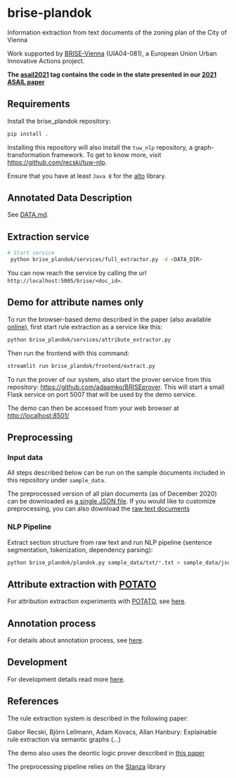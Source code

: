 # brise-plandok

Information extraction from text documents of the zoning plan of the City of Vienna

Work supported by [BRISE-Vienna](https://smartcity.wien.gv.at/en/brise/) (UIA04-081), a European Union Urban Innovative Actions project.

__The [asail2021](https://github.com/recski/brise-plandok/tree/asail2021) tag contains the code in the state presented in our [2021 ASAIL paper](#references)__

## Requirements

Install the brise_plandok repository:

```bash
pip install .
```

Installing this repository will also install the `tuw_nlp` repository, a graph-transformation framework. To get to know more, visit https://github.com/recski/tuw-nlp.

Ensure that you have at least `Java 8` for the [alto](https://github.com/coli-saar/alto) library.


## Annotated Data Description

See [DATA.md](./DATA.md).

## Extraction service

```bash
# Start service
 python brise_plandok/services/full_extractor.py -d <DATA_DIR>
```

You can now reach the service by calling the url `http://localhost:5005/brise/<doc_id>`.

## Demo for attribute names only

To run the browser-based demo described in the paper (also available [online](https://ir-group.ec.tuwien.ac.at/brise-extract)), first start rule extraction as a service like this:

```bash
python brise_plandok/services/attribute_extractor.py
```

Then run the frontend with this command:

```bash
streamlit run brise_plandok/frontend/extract.py
```

To run the prover of our system, also start the prover service from this repository: https://github.com/adaamko/BRISEprover. This will start a small Flask service on port 5007 that will be used by the demo service.

The demo can then be accessed from your web browser at [http://localhost:8501/](http://localhost:8501/)

## Preprocessing

### Input data

All steps described below can be run on the sample documents included in this repository under `sample_data`.

The preprocessed version of all plan documents (as of December 2020) can be
downloaded as [a single JSON file](https://url.tuwien.at/ndnre). If you would like
to customize preprocessing, you can also download the [raw text documents](https://url.tuwien.at/eydmo)

### NLP Pipeline

Extract section structure from raw text and run NLP pipeline (sentence segmentation, tokenization, dependency parsing):

```bash
python brise_plandok/plandok.py sample_data/txt/*.txt > sample_data/json/sample.jsonl
```

## Attribute extraction with [POTATO](https://github.com/adaamko/POTATO)

For attribution extraction experiments with [POTATO](https://github.com/adaamko/POTATO), see [here](brise_plandok/full_attribute_extraction/attribute/potato/README.md).

## Annotation process

For details about annotation process, see [here](ANNOTATION.md).

## Development

For development details read more [here](./DEVELOPMENT.md).

## References

The rule extraction system is described in the following paper:

Gabor Recski, Björn Lellmann, Adam Kovacs, Allan Hanbury: Explainable rule extraction via semantic graphs (...)

The demo also uses the deontic logic prover described in [this paper](http://www.collegepublications.co.uk/DEON/submission%20Ciabattoni%20Lellmann.pdf)

The preprocessing pipeline relies on the [Stanza](https://stanfordnlp.github.io/stanza/#citing-stanza-in-papers) library
